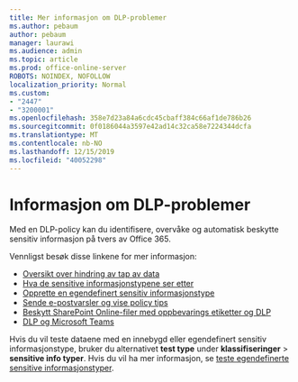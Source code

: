 ```yaml
---
title: Mer informasjon om DLP-problemer
ms.author: pebaum
author: pebaum
manager: laurawi
ms.audience: admin
ms.topic: article
ms.prod: office-online-server
ROBOTS: NOINDEX, NOFOLLOW
localization_priority: Normal
ms.custom:
- "2447"
- "3200001"
ms.openlocfilehash: 358e7d23a84a6cdc45cbaff384c66af1de786b26
ms.sourcegitcommit: 0f0186044a3597e42ad14c32ca58e7224344dcfa
ms.translationtype: MT
ms.contentlocale: nb-NO
ms.lasthandoff: 12/15/2019
ms.locfileid: "40052298"
---
```

# <a name="information-about-dlp-issues"></a>Informasjon om DLP-problemer

Med en DLP-policy kan du identifisere, overvåke og automatisk beskytte sensitiv informasjon på tvers av Office 365.

Vennligst besøk disse linkene for mer informasjon:

- [Oversikt over hindring av tap av data](https://docs.microsoft.com/office365/securitycompliance/data-loss-prevention-policies)
- [Hva de sensitive informasjonstypene ser etter](https://docs.microsoft.com/office365/securitycompliance/what-the-sensitive-information-types-look-for)
- [Opprette en egendefinert sensitiv informasjonstype](https://docs.microsoft.com/office365/securitycompliance/create-a-custom-sensitive-information-type)
- [Sende e-postvarsler og vise policy tips](https://docs.microsoft.com/office365/securitycompliance/use-notifications-and-policy-tips)
- [Beskytt SharePoint Online-filer med oppbevarings etiketter og DLP](https://docs.microsoft.com/office365/securitycompliance/protect-sharepoint-online-files-with-office-365-labels-and-dlp)
- [DLP og Microsoft Teams](https://docs.microsoft.com/office365/securitycompliance/dlp-microsoft-teams)

Hvis du vil teste dataene med en innebygd eller egendefinert sensitiv informasjonstype, bruker du alternativet **test type** under **klassifiseringer** > **sensitive info typer**. Hvis du vil ha mer informasjon, se [teste egendefinerte sensitive informasjonstyper](https://docs.microsoft.com/office365/securitycompliance/create-a-custom-sensitive-information-type#test-custom-sensitive-information-types-in-the-security--compliance-center).